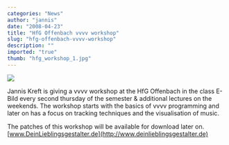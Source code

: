 ```yaml
---
categories: "News"
author: "jannis"
date: "2008-04-23"
title: "HfG Offenbach vvvv workshop"
slug: "hfg-offenbach-vvvv-workshop"
description: ""
imported: "true"
thumb: "hfg_workshop_1.jpg"
---
```



![](hfg_workshop_1.jpg)

Jannis Kreft is giving a vvvv workshop at the HfG Offenbach in the class E-Bild every second thursday of the semester & additional lectures on the weekends. The workshop starts with the basics of vvvv programming and later on has a focus on tracking techniques and the visualisation of music. 

The patches of this workshop will be available for download later on.
[www.DeinLieblingsgestalter.de](http://www.deinlieblingsgestalter.de)
